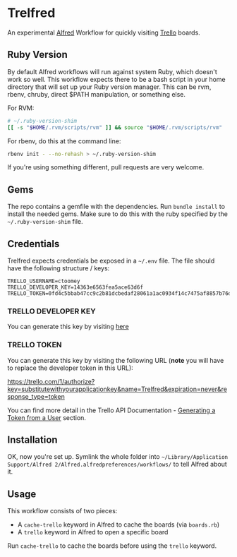 Trelfred
========

An experimental [Alfred][] Workflow for quickly visiting [Trello][] boards.

[Alfred]: http://www.alfredapp.com/
[Trello]: https://trello.com/

Ruby Version
------------

By default Alfred workflows will run against system Ruby, which doesn't work so
well. This workflow expects there to be a bash script in your home directory that
will set up your Ruby version manager. This can be rvm, rbenv, chruby, direct
$PATH manipulation, or something else.

For RVM:

``` bash
# ~/.ruby-version-shim
[[ -s "$HOME/.rvm/scripts/rvm" ]] && source "$HOME/.rvm/scripts/rvm"
```

For rbenv, do this at the command line:

```bash
rbenv init - --no-rehash > ~/.ruby-version-shim
```

If you're using something different, pull requests are very welcome.

Gems
----

The repo contains a gemfile with the dependencies. Run `bundle install` to
install the needed gems. Make sure to do this with the ruby specified by the
`~/.ruby-version-shim` file.

Credentials
-----------

Trelfred expects credentials be exposed in a `~/.env` file. The file should have
the following structure / keys:

``` env
TRELLO_USERNAME=ctoomey
TRELLO_DEVELOPER_KEY=14363e6563fea5ace63d6f
TRELLO_TOKEN=0fd4c5bbab47cc9c2b81dcbedaf28061a1ac0934f14c7475af8857b76de96b99
```

### TRELLO DEVELOPER KEY

You can generate this key by visiting [here](https://trello.com/1/appKey/generate)

### TRELLO TOKEN

You can generate this key by visiting the following URL (**note** you will have
to replace the developer token in this URL):

https://trello.com/1/authorize?key=substitutewithyourapplicationkey&name=Trelfred&expiration=never&response_type=token

You can find more detail in the Trello API Documentation - [Generating a Token
from a User][] section.

[Generating a Token from a User]: https://trello.com/docs/gettingstarted/index.html#getting-a-token-from-a-user

Installation
------------

OK, now you're set up. Symlink the whole folder into `~/Library/Application
Support/Alfred 2/Alfred.alfredpreferences/workflows/` to tell Alfred about it.

Usage
-----

This workflow consists of two pieces:

- A `cache-trello` keyword in Alfred to cache the boards (via `boards.rb`)
- A `trello` keyword in Alfred to open a specific board

Run `cache-trello` to cache the boards before using the `trello` keyword.
